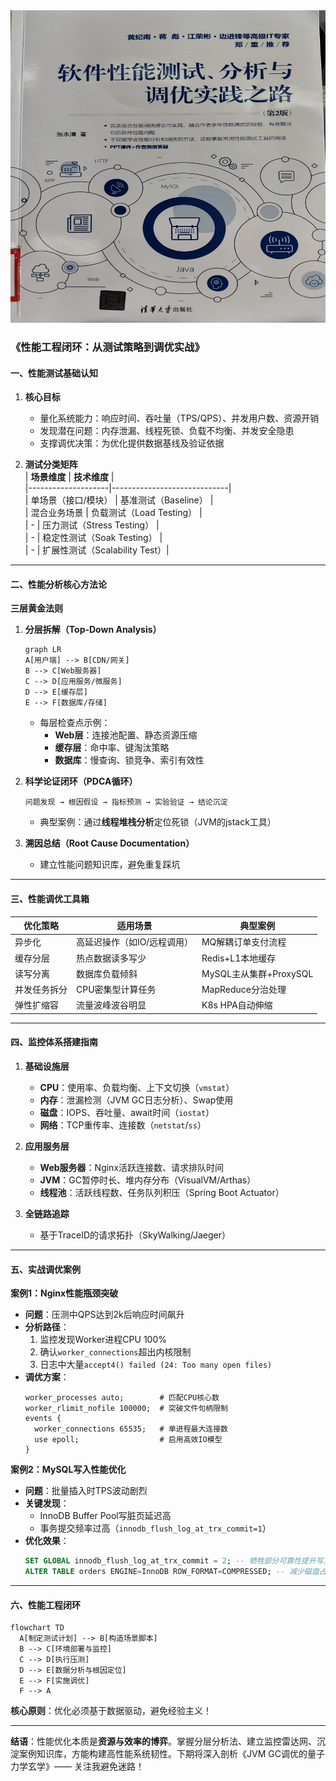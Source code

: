 
<img src="https://github.com/jingwangfei/big_data_architect/blob/main/%E6%95%B0%E6%8D%AE%E4%BB%93%E5%BA%93/images/%E8%BD%AF%E4%BB%B6%E6%80%A7%E8%83%BD%E6%B5%8B%E8%AF%95%E5%88%86%E6%9E%90%E4%B8%8E%E8%B0%83%E4%BC%98%E5%AE%9E%E8%B7%B5%E4%B9%8B%E8%B7%AF.jpg" alt="示例图片" width="1000" height="500">


### 《性能工程闭环：从测试策略到调优实战》  

#### 一、性能测试基础认知
1. **核心目标**  
   - 量化系统能力：响应时间、吞吐量（TPS/QPS）、并发用户数、资源开销  
   - 发现潜在问题：内存泄漏、线程死锁、负载不均衡、并发安全隐患  
   - 支撑调优决策：为优化提供数据基线及验证依据  

2. **测试分类矩阵**  
   | **场景维度**       | **技术维度**                  |  
   |--------------------|-----------------------------|  
   | 单场景（接口/模块）  | 基准测试（Baseline）         |  
   | 混合业务场景        | 负载测试（Load Testing）     |  
   | -                  | 压力测试（Stress Testing）   |  
   | -                  | 稳定性测试（Soak Testing）   |  
   | -                  | 扩展性测试（Scalability Test）|

---

#### 二、性能分析核心方法论
**三层黄金法则**  
1. **分层拆解（Top-Down Analysis）**  
   ```mermaid
   graph LR
   A[用户端] --> B[CDN/网关]
   B --> C[Web服务器]
   C --> D[应用服务/微服务]
   D --> E[缓存层]
   E --> F[数据库/存储]
   ```
   - 每层检查点示例：
     - **Web层**：连接池配置、静态资源压缩  
     - **缓存层**：命中率、键淘汰策略  
     - **数据库**：慢查询、锁竞争、索引有效性  

2. **科学论证闭环（PDCA循环）**  
   ```plaintext
   问题发现 → 根因假设 → 指标预测 → 实验验证 → 结论沉淀
   ```
   - 典型案例：通过**线程堆栈分析**定位死锁（JVM的jstack工具）

3. **溯因总结（Root Cause Documentation）**  
   - 建立性能问题知识库，避免重复踩坑

---

#### 三、性能调优工具箱
| **优化策略**       | **适用场景**                  | **典型案例**               |
|-------------------|----------------------------|--------------------------|
| 异步化            | 高延迟操作（如IO/远程调用）    | MQ解耦订单支付流程         |
| 缓存分层          | 热点数据读多写少             | Redis+L1本地缓存          |
| 读写分离          | 数据库负载倾斜              | MySQL主从集群+ProxySQL    |
| 并发任务拆分      | CPU密集型计算任务           | MapReduce分治处理         |
| 弹性扩缩容        | 流量波峰波谷明显            | K8s HPA自动伸缩           |

---

#### 四、监控体系搭建指南
1. **基础设施层**  
   - **CPU**：使用率、负载均衡、上下文切换（`vmstat`）  
   - **内存**：泄漏检测（JVM GC日志分析）、Swap使用  
   - **磁盘**：IOPS、吞吐量、await时间（`iostat`）  
   - **网络**：TCP重传率、连接数（`netstat`/`ss`）  

2. **应用服务层**  
   - **Web服务器**：Nginx活跃连接数、请求排队时间  
   - **JVM**：GC暂停时长、堆内存分布（VisualVM/Arthas）  
   - **线程池**：活跃线程数、任务队列积压（Spring Boot Actuator）

3. **全链路追踪**  
   - 基于TraceID的请求拓扑（SkyWalking/Jaeger）

---

#### 五、实战调优案例
**案例1：Nginx性能瓶颈突破**  
- **问题**：压测中QPS达到2k后响应时间飙升  
- **分析路径**：  
  1. 监控发现Worker进程CPU 100%  
  2. 确认`worker_connections`超出内核限制  
  3. 日志中大量`accept4() failed (24: Too many open files)`  
- **调优方案**：  
  ```nginx
  worker_processes auto;        # 匹配CPU核心数
  worker_rlimit_nofile 100000;  # 突破文件句柄限制
  events {
    worker_connections 65535;   # 单进程最大连接数
    use epoll;                  # 启用高效IO模型
  }
  ```

**案例2：MySQL写入性能优化**  
- **问题**：批量插入时TPS波动剧烈  
- **关键发现**：  
  - InnoDB Buffer Pool写脏页延迟高  
  - 事务提交频率过高（`innodb_flush_log_at_trx_commit=1`）  
- **优化效果**：  
  ```sql
  SET GLOBAL innodb_flush_log_at_trx_commit = 2; -- 牺牲部分可靠性提升写入
  ALTER TABLE orders ENGINE=InnoDB ROW_FORMAT=COMPRESSED; -- 减少磁盘占用
  ```

---

#### 六、性能工程闭环
```mermaid
flowchart TD
  A[制定测试计划] --> B[构造场景脚本]
  B --> C[环境部署与监控]
  C --> D[执行压测]
  D --> E[数据分析与根因定位]
  E --> F[实施调优]
  F --> A
```
**核心原则**：优化必须基于数据驱动，避免经验主义！

---

**结语**：性能优化本质是**资源与效率的博弈**。掌握分层分析法、建立监控雷达网、沉淀案例知识库，方能构建高性能系统韧性。下期将深入剖析《JVM GC调优的量子力学玄学》—— 关注我避免迷路！

